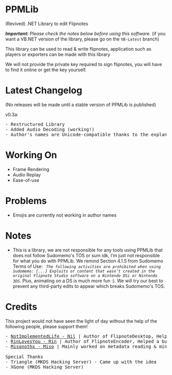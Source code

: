 # PPMLib
(Revived) .NET Library to edit Flipnotes

**_Important_:** *Please check the notes below before using this software.*
(if you want a VB.NET version of the library, please go on the `VB-Latest` branch)

This library can be used to read & write flipnotes, application such as players or exporters can be made with this library

We will not provide the private key required to sign flipnotes, you will have to find it online or get the key yourself.

# Latest Changelog
(No releases will be made until a stable version of PPMLib is published)

v0.3a:
<pre>
- Restructured Library
- Added Audio Decoding (working!)
- Author's names are Unicode-compatible thanks to the explanation provided by <a href="https://github.com/Sudomemo/Sudofont">Sudofont</a> [may be buggy]
</pre>

# Working On
  - Frame Rendering
  - Audio Replay
  - Ease-of-use

# Problems
  - Emojis are currently not working in author names

# Notes
- This is a library, we are not responsible for any tools using PPMLib that does not follow Sudomemo's TOS or sum idk, I'm just not responsible for what you do with PPMLib. We remind Section 4.1.5 from Sudomemo Terms of Use: *``` The following activities are prohibited when using Sudomemo: [...] Exploits or content that wasn’t created in the original Flipnote Studio software on a Nintendo DSi or Nintendo 3DS```*. Plus, animating on a DS is much more fun :). We will try our best to prevent any third-party edits to appear which breaks Sudomemo's TOS.

# Credits
This project would not have seen the light of day without the help of the following people, please support them!
<pre>
- <a href="https://github.com/NotImplementedLife">NotImplementedLife - Nil</a> | Author of FlipnoteDesktop, Helped a bunch with frame rendering & metadata reading
- <a href="https://github.com/RinLovesYou">RinLovesYou - Rin</a> | Author of FlipnoteEncoder, Helped a bunch with frame rendering & sound reading
- <a href="https://github.com/miso-xyz">Misonothx - Miso</a> | Mainly worked on metadata reading & minimal stuff such as descriptions

Special Thanks
- Triangle (MKDS Hacking Server) - Came up with the idea
- XGone (MKDS Hacking Server)
</pre>
